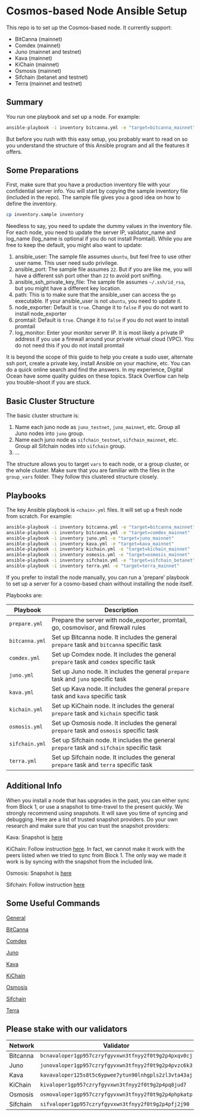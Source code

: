 # Cosmos-based Node Ansible Setup

This repo is to set up the Cosmos-based node. It currently support:

- BitCanna (mainnet)
- Comdex (mainnet)
- Juno (mainnet and testnet)
- Kava (mainnet)
- KiChain (mainnet)
- Osmosis (mainnet)
- Sifchain (betanet and testnet)
- Terra (mainnet and testnet)

## Summary

You run one playbook and set up a node. For example:

```bash
ansible-playbook -i inventory bitcanna.yml -e "target=bitcanna_mainnet"
```

But before you rush with this easy setup, you probably want to read on so you understand the structure of this Ansible program and all the features it offers.

## Some Preparations

First, make sure that you have a production inventory file with your confidential server info. You will start by copying the sample inventory file (included in the repo). The sample file gives you a good idea on how to define the inventory.

```bash
cp inventory.sample inventory
```

Needless to say, you need to update the dummy values in the inventory file. For each node, you need to update the server IP, validator_name and log_name (log_name is optional if you do not install Promtail). While you are free to keep the default, you might also want to update:

1. ansible_user: The sample file assumes `ubuntu`, but feel free to use other user name. This user need sudo privilege.
2. ansible_port: The sample file assumes `22`. But if you are like me, you will have a different ssh port other than `22` to avoid port sniffing.
3. ansible_ssh_private_key_file: The sample file assumes `~/.ssh/id_rsa`, but you might have a different key location.
4. path: This is to make sure that the ansible_user can access the `go` executable. If your ansible_user is not `ubuntu`, you need to update it.
5. node_exporter: Default is `true`. Change it to `false` if you do not want to install node_exporter
6. promtail: Default is `true`. Change it to `false` if you do not want to install promtail
7. log_monitor: Enter your monitor server IP. It is most likely a private IP address if you use a firewall around your private virtual cloud (VPC). You do not need this if you do not install promtail

It is beyond the scope of this guide to help you create a sudo user, alternate ssh port, create a private key, install Ansible on your machine, etc. You can do a quick online search and find the answers. In my experience, Digital Ocean have some quality guides on these topics. Stack Overflow can help you trouble-shoot if you are stuck.

## Basic Cluster Structure

The basic cluster structure is:

1. Name each juno node as `juno_testnet`, `juno_mainnet`, etc. Group all Juno nodes into `juno` group.
2. Name each juno node as `sifchain_testnet`, `sifchain_mainnet`, etc. Group all Sifchain nodes into `sifchain` group.
3. ...

The structure allows you to target `vars` to each node, or a group cluster, or the whole cluster. Make sure that you are familiar with the files in the `group_vars` folder. They follow this clustered structure closely.

## Playbooks

The key Ansible playbook is `<chain>.yml` files. It will set up a fresh node from scratch. For example:

```bash
ansible-playbook -i inventory bitcanna.yml -e "target=bitcanna_mainnet"
ansible-playbook -i inventory bitcanna.yml -e "target=comdex_mainnet"
ansible-playbook -i inventory juno.yml -e "target=juno_mainnet"
ansible-playbook -i inventory kava.yml -e "target=kava_mainnet"
ansible-playbook -i inventory kichain.yml -e "target=kichain_mainnet"
ansible-playbook -i inventory osmosis.yml -e "target=osmosis_mainnet"
ansible-playbook -i inventory sifchain.yml -e "target=sifchain_betanet"
ansible-playbook -i inventory terra.yml -e "target=terra_mainnet"
```

If you prefer to install the node manually, you can run a 'prepare' playbook to set up a server for a cosmo-based chain without installing the node itself.

Playbooks are:

| Playbook       | Description                                                                               |
| -------------- | ----------------------------------------------------------------------------------------- |
| `prepare.yml ` | Prepare the server with node_exporter, promtail, go, cosmovisor, and firewall rules       |
| `bitcanna.yml` | Set up Bitcanna node. It includes the general `prepare` task and `bitcanna` specific task |
| `comdex.yml`   | Set up Comdex node. It includes the general `prepare` task and `comdex` specific task     |
| `juno.yml`     | Set up Juno node. It includes the general `prepare` task and `juno` specific task         |
| `kava.yml`     | Set up Kava node. It includes the general `prepare` task and `kava` specific task         |
| `kichain.yml`  | Set up KiChain node. It includes the general `prepare` task and `kichain` specific task   |
| `osmosis.yml`  | Set up Osmosis node. It includes the general `prepare` task and `osmosis` specific task   |
| `sifchain.yml` | Set up Sifchain node. It includes the general `prepare` task and `sifchain` specific task |
| `terra.yml`    | Set up Sifchain node. It includes the general `prepare` task and `terra` specific task    |

## Additional Info

When you install a node that has upgrades in the past, you can either sync from Block 1, or use a snapshot to time-travel to the present quickly. We strongly recommend using snapshots. It will save you time of syncing and debugging. Here are a list of trusted snapshot providers. Do your own research and make sure that you can trust the snapshot providers:

Kava: Snapshot is [here](https://www.chainlayer.io/quicksync/)

KiChain: Follow instruction [here](https://mzonder.notion.site/KiChain-2-Mainnet-Clean-Install-b20ce6400131499f854abc7567ce3b3f). In fact, we cannot make it work with the peers listed when we tried to sync from Block 1. The only way we made it work is by syncing with the snapshot from the included link.

Osmosis: Snapshot is [here](https://www.chainlayer.io/quicksync/)

Sifchain: Follow instruction [here](https://github.com/Sifchain/sifchain-validators/blob/master/docs/setup/standalone/manual.md)

## Some Useful Commands

[General](docs/general.md)

[BitCanna](docs/bitcanna.md)

[Comdex](docs/comdex.md)

[Juno](docs/juno.md)

[Kava](docs/kava.md)

[KiChain](docs/kichain.md)

[Osmosis](docs/osmosis.md)

[Sifchain](docs/sifchain.md)

[Terra](docs/terra.md)

## Please stake with our validators

| Network  | Validator                                            |
| -------- | ---------------------------------------------------- |
| Bitcanna | `bcnavaloper1gp957czryfgyvxwn3tfnyy2f0t9g2p4pxqv0cj` |
| Juno     | `junovaloper1gp957czryfgyvxwn3tfnyy2f0t9g2p4pvzc6k3` |
| Kava     | `kavavaloper125s8t5c6ypwee7ytun90lnhgpls2zl3vta43aj` |
| KiChain  | `kivaloper1gp957czryfgyvxwn3tfnyy2f0t9g2p4pq8jud7`   |
| Osmosis  | `osmovaloper1gp957czryfgyvxwn3tfnyy2f0t9g2p4phpkatp` |
| Sifchain | `sifvaloper1gp957czryfgyvxwn3tfnyy2f0t9g2p4pfj2j90`  |
